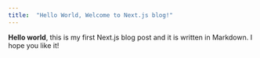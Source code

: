 ```yaml
---
title:  "Hello World, Welcome to Next.js blog!"
---
```

**Hello world**, this is my first Next.js blog post and it is written in Markdown.
I hope you like it!